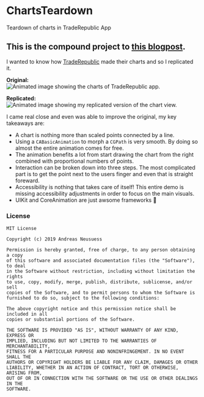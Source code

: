 # ChartsTeardown
Teardown of charts in TradeRepublic App

## This is the compound project to [this blogpost](https://anerma.de/blog/tear-down-trade-republic-charts).
I wanted to know how [TradeRepublic](https://www.traderepublic.com) made their charts and so I replicated it.

**Original:**<br>
![Animated image showing the charts of TradeRepublic app.](Media/TradeRepublicSmaller.gif)

**Replicated:**<br>
![Animated image showing my replicated version of the chart view.](Media/MyVersionAnimation.gif)

I came real close and even was able to improve the original, my key takeaways are:
* A chart is nothing more than scaled points connected by a line.
* Using a `CABasicAnimation` to morph a `CGPath` is very smooth. By doing so almost the entire animation comes for free.
* The animation benefits a lot from start drawing the chart from the right combined with proportional numbers of points.
* Interaction can be broken down into three steps. The most complicated part is to get the point next to the users finger and even that is straight foreward.
* Accessibility is nothing that takes care of itself! This entire demo is missing accessibility adjustments in order to focus on the main visuals.
* UIKit and CoreAnimation are just awsome frameworks 💯

### License
```
MIT License

Copyright (c) 2019 Andreas Neusuess

Permission is hereby granted, free of charge, to any person obtaining a copy
of this software and associated documentation files (the "Software"), to deal
in the Software without restriction, including without limitation the rights
to use, copy, modify, merge, publish, distribute, sublicense, and/or sell
copies of the Software, and to permit persons to whom the Software is
furnished to do so, subject to the following conditions:

The above copyright notice and this permission notice shall be included in all
copies or substantial portions of the Software.

THE SOFTWARE IS PROVIDED "AS IS", WITHOUT WARRANTY OF ANY KIND, EXPRESS OR
IMPLIED, INCLUDING BUT NOT LIMITED TO THE WARRANTIES OF MERCHANTABILITY,
FITNESS FOR A PARTICULAR PURPOSE AND NONINFRINGEMENT. IN NO EVENT SHALL THE
AUTHORS OR COPYRIGHT HOLDERS BE LIABLE FOR ANY CLAIM, DAMAGES OR OTHER
LIABILITY, WHETHER IN AN ACTION OF CONTRACT, TORT OR OTHERWISE, ARISING FROM,
OUT OF OR IN CONNECTION WITH THE SOFTWARE OR THE USE OR OTHER DEALINGS IN THE
SOFTWARE.
```
